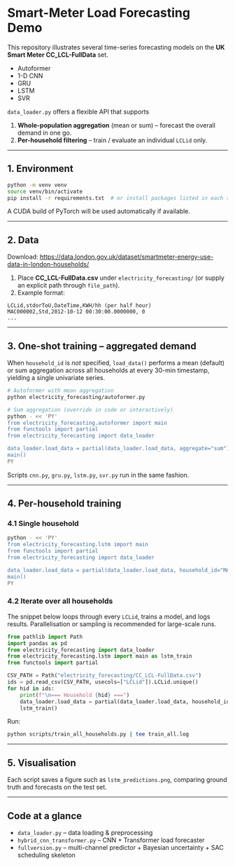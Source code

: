 # Smart-Meter Load Forecasting Demo

This repository illustrates several time-series forecasting models on the **UK Smart Meter CC_LCL-FullData** set.

* Autoformer
* 1-D CNN
* GRU
* LSTM
* SVR

`data_loader.py` offers a flexible API that supports
1. **Whole-population aggregation** (mean or sum) – forecast the overall demand in one go.
2. **Per-household filtering** – train / evaluate an individual `LCLid` only.

---

## 1. Environment

```bash
python -m venv venv
source venv/bin/activate
pip install -r requirements.txt  # or install packages listed in each script
```
A CUDA build of PyTorch will be used automatically if available.

---

## 2. Data
Download: https://data.london.gov.uk/dataset/smartmeter-energy-use-data-in-london-households/

1. Place **CC_LCL-FullData.csv** under `electricity_forecasting/` (or supply an explicit path through `file_path`).  
2. Example format:

```
LCLid,stdorToU,DateTime,KWH/hh (per half hour) 
MAC000002,Std,2012-10-12 00:30:00.0000000, 0 
...
```

---

## 3. One-shot training – aggregated demand
When `household_id` is *not* specified, `load_data()` performs a mean (default) or sum aggregation across all households at every 30-min timestamp, yielding a single univariate series.

```bash
# Autoformer with mean aggregation
python electricity_forecasting/autoformer.py

# Sum aggregation (override in code or interactively)
python - << 'PY'
from electricity_forecasting.autoformer import main
from functools import partial
from electricity_forecasting import data_loader

data_loader.load_data = partial(data_loader.load_data, aggregate="sum")
main()
PY
```
Scripts `cnn.py`, `gru.py`, `lstm.py`, `svr.py` run in the same fashion.

---

## 4. Per-household training

### 4.1 Single household
```bash
python - << 'PY'
from electricity_forecasting.lstm import main
from functools import partial
from electricity_forecasting import data_loader

data_loader.load_data = partial(data_loader.load_data, household_id="MAC000123")
main()
PY
```

### 4.2 Iterate over all households
The snippet below loops through every `LCLid`, trains a model, and logs results. Parallelisation or sampling is recommended for large-scale runs.

```python
from pathlib import Path
import pandas as pd
from electricity_forecasting import data_loader
from electricity_forecasting.lstm import main as lstm_train
from functools import partial

CSV_PATH = Path("electricity_forecasting/CC_LCL-FullData.csv")
ids = pd.read_csv(CSV_PATH, usecols=["LCLid"]).LCLid.unique()
for hid in ids:
    print(f"\n=== Household {hid} ===")
    data_loader.load_data = partial(data_loader.load_data, household_id=hid)
    lstm_train()
```
Run:
```bash
python scripts/train_all_households.py | tee train_all.log
```

---

## 5. Visualisation
Each script saves a figure such as `lstm_predictions.png`, comparing ground truth and forecasts on the test set.

---

## Code at a glance
* `data_loader.py` – data loading & preprocessing
* `hybrid_cnn_transformer.py` – CNN + Transformer load forecaster
* `fullversion.py` – multi-channel predictor + Bayesian uncertainty + SAC scheduling skeleton 
